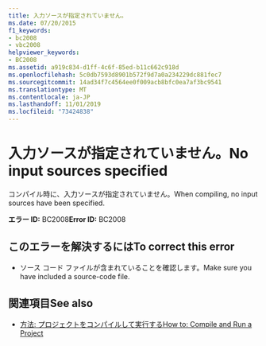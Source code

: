 ```yaml
---
title: 入力ソースが指定されていません。
ms.date: 07/20/2015
f1_keywords:
- bc2008
- vbc2008
helpviewer_keywords:
- BC2008
ms.assetid: a919c834-d1ff-4c6f-85ed-b11c662c918d
ms.openlocfilehash: 5c0db7593d8901b572f9d7a0a234229dc881fec7
ms.sourcegitcommit: 14ad34f7c4564ee0f009acb8bfc0ea7af3bc9541
ms.translationtype: MT
ms.contentlocale: ja-JP
ms.lasthandoff: 11/01/2019
ms.locfileid: "73424838"
---
```

# <a name="no-input-sources-specified"></a><span data-ttu-id="927af-102">入力ソースが指定されていません。</span><span class="sxs-lookup"><span data-stu-id="927af-102">No input sources specified</span></span>
<span data-ttu-id="927af-103">コンパイル時に、入力ソースが指定されていません。</span><span class="sxs-lookup"><span data-stu-id="927af-103">When compiling, no input sources have been specified.</span></span>  
  
 <span data-ttu-id="927af-104">**エラー ID:** BC2008</span><span class="sxs-lookup"><span data-stu-id="927af-104">**Error ID:** BC2008</span></span>  
  
## <a name="to-correct-this-error"></a><span data-ttu-id="927af-105">このエラーを解決するには</span><span class="sxs-lookup"><span data-stu-id="927af-105">To correct this error</span></span>  
  
- <span data-ttu-id="927af-106">ソース コード ファイルが含まれていることを確認します。</span><span class="sxs-lookup"><span data-stu-id="927af-106">Make sure you have included a source-code file.</span></span>  
  
## <a name="see-also"></a><span data-ttu-id="927af-107">関連項目</span><span class="sxs-lookup"><span data-stu-id="927af-107">See also</span></span>

- [<span data-ttu-id="927af-108">方法: プロジェクトをコンパイルして実行する</span><span class="sxs-lookup"><span data-stu-id="927af-108">How to: Compile and Run a Project</span></span>](/visualstudio/ide/compiling-and-building-in-visual-studio)
